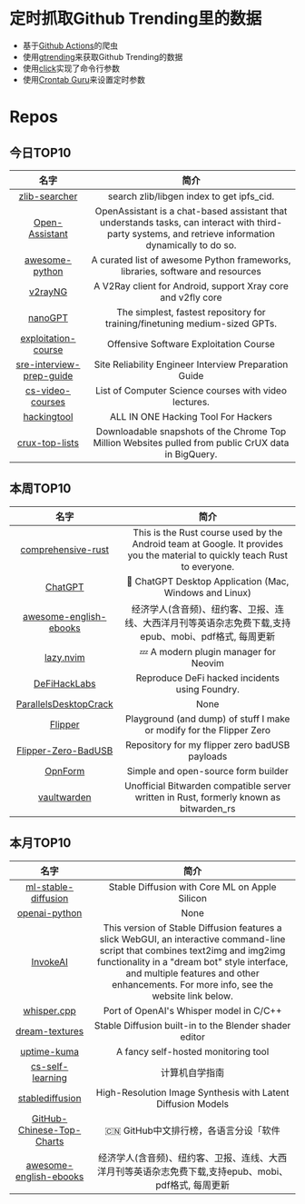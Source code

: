 # 定时抓取Github Trending里的数据
* 基于[Github Actions](https://docs.github.com/en/actions)的爬虫
* 使用[gtrending](https://github.com/hedythedev/gtrending)来获取Github Trending的数据
* 使用[click](https://github.com/pallets/click)实现了命令行参数
* 使用[Crontab Guru](https://crontab.guru/)来设置定时参数

# Repos
## 今日TOP10 
<!-- START OF DAILY_TOP10_REPOS -->
| 名字 | 简介 |
| :----: | :----: |
| [zlib-searcher](https://github.com/zlib-searcher/zlib-searcher) | search zlib/libgen index to get ipfs_cid. |
| [Open-Assistant](https://github.com/LAION-AI/Open-Assistant) | OpenAssistant is a chat-based assistant that understands tasks, can interact with third-party systems, and retrieve information dynamically to do so. |
| [awesome-python](https://github.com/vinta/awesome-python) | A curated list of awesome Python frameworks, libraries, software and resources |
| [v2rayNG](https://github.com/2dust/v2rayNG) | A V2Ray client for Android, support Xray core and v2fly core |
| [nanoGPT](https://github.com/karpathy/nanoGPT) | The simplest, fastest repository for training/finetuning medium-sized GPTs. |
| [exploitation-course](https://github.com/ashemery/exploitation-course) | Offensive Software Exploitation Course |
| [sre-interview-prep-guide](https://github.com/mxssl/sre-interview-prep-guide) | Site Reliability Engineer Interview Preparation Guide |
| [cs-video-courses](https://github.com/Developer-Y/cs-video-courses) | List of Computer Science courses with video lectures. |
| [hackingtool](https://github.com/Z4nzu/hackingtool) | ALL IN ONE Hacking Tool For Hackers |
| [crux-top-lists](https://github.com/zakird/crux-top-lists) | Downloadable snapshots of the Chrome Top Million Websites pulled from public CrUX data in BigQuery. |
<!-- END OF DAILY_TOP10_REPOS -->

## 本周TOP10
<!-- START OF WEEKLY_TOP10_REPOS -->
| 名字 | 简介 |
| :----: | :----: |
| [comprehensive-rust](https://github.com/google/comprehensive-rust) | This is the Rust course used by the Android team at Google. It provides you the material to quickly teach Rust to everyone. |
| [ChatGPT](https://github.com/lencx/ChatGPT) | 🤖 ChatGPT Desktop Application (Mac, Windows and Linux) |
| [awesome-english-ebooks](https://github.com/hehonghui/awesome-english-ebooks) | 经济学人(含音频)、纽约客、卫报、连线、大西洋月刊等英语杂志免费下载,支持epub、mobi、pdf格式, 每周更新 |
| [lazy.nvim](https://github.com/folke/lazy.nvim) | 💤 A modern plugin manager for Neovim |
| [DeFiHackLabs](https://github.com/SunWeb3Sec/DeFiHackLabs) | Reproduce DeFi hacked incidents using Foundry. |
| [ParallelsDesktopCrack](https://github.com/dreamncn/ParallelsDesktopCrack) | None |
| [Flipper](https://github.com/UberGuidoZ/Flipper) | Playground (and dump) of stuff I make or modify for the Flipper Zero |
| [Flipper-Zero-BadUSB](https://github.com/I-Am-Jakoby/Flipper-Zero-BadUSB) | Repository for my flipper zero badUSB payloads |
| [OpnForm](https://github.com/JhumanJ/OpnForm) | Simple and open-source form builder |
| [vaultwarden](https://github.com/dani-garcia/vaultwarden) | Unofficial Bitwarden compatible server written in Rust, formerly known as bitwarden_rs |
<!-- END OF WEEKLY_TOP10_REPOS -->

## 本月TOP10
<!-- START OF MONTHLY_TOP10_REPOS -->
| 名字 | 简介 |
| :----: | :----: |
| [ml-stable-diffusion](https://github.com/apple/ml-stable-diffusion) | Stable Diffusion with Core ML on Apple Silicon |
| [openai-python](https://github.com/openai/openai-python) | None |
| [InvokeAI](https://github.com/invoke-ai/InvokeAI) | This version of Stable Diffusion features a slick WebGUI, an interactive command-line script that combines text2img and img2img functionality in a "dream bot" style interface, and multiple features and other enhancements. For more info, see the website link below. |
| [whisper.cpp](https://github.com/ggerganov/whisper.cpp) | Port of OpenAI's Whisper model in C/C++ |
| [dream-textures](https://github.com/carson-katri/dream-textures) | Stable Diffusion built-in to the Blender shader editor |
| [uptime-kuma](https://github.com/louislam/uptime-kuma) | A fancy self-hosted monitoring tool |
| [cs-self-learning](https://github.com/PKUFlyingPig/cs-self-learning) | 计算机自学指南 |
| [stablediffusion](https://github.com/Stability-AI/stablediffusion) | High-Resolution Image Synthesis with Latent Diffusion Models |
| [GitHub-Chinese-Top-Charts](https://github.com/GrowingGit/GitHub-Chinese-Top-Charts) | 🇨🇳 GitHub中文排行榜，各语言分设「软件 | 资料」榜单，精准定位中文好项目。各取所需，高效学习。 |
| [awesome-english-ebooks](https://github.com/hehonghui/awesome-english-ebooks) | 经济学人(含音频)、纽约客、卫报、连线、大西洋月刊等英语杂志免费下载,支持epub、mobi、pdf格式, 每周更新 |
<!-- END OF MONTHLY_TOP10_REPOS -->

